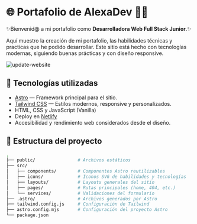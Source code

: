# 🌐 Portafolio de AlexaDev 👩‍💻

✨Bienvenid@ a mi portafolio como **Desarrolladora Web Full Stack Junior**.✨ 

Aquí muestro la creación de mi portafolio, las habilidades técnicas y practicas que he podido desarrollar. 
Este sitio está hecho con tecnologías modernas, siguiendo buenas prácticas y con diseño responsive.

![update-website](https://github.com/user-attachments/assets/39dafce4-2d9d-487d-a874-f0fadaa2380a)

## 🚀 Tecnologías utilizadas

- [Astro](https://astro.build/) — Framework principal para el sitio.
- [Tailwind CSS](https://tailwindcss.com/) — Estilos modernos, responsive y personalizados.
- HTML, CSS y JavaScript (Vanilla)
- Deploy en [Netlify](h)
- Accesibilidad y rendimiento web considerados desde el diseño.

## 📁 Estructura del proyecto

```bash
.
├── public/                # Archivos estáticos
├── src/
│   ├── components/        # Componentes Astro reutilizables
│   ├── icons/             # Íconos SVG de habilidades y tecnologías
│   ├── layouts/           # Layouts generales del sitio
│   ├── pages/             # Rutas principales (home, 404, etc.)
│   └── services/          # Validaciones del formulario
├── .astro/                # Archivos generados por Astro
├── tailwind.config.js     # Configuración de Tailwind
├── astro.config.mjs       # Configuración del proyecto Astro
└── package.json

